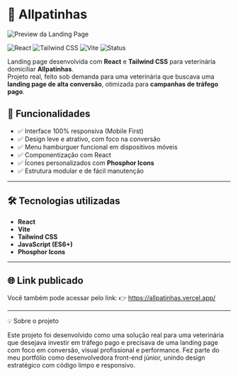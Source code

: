 # 🐾 Allpatinhas

![Preview da Landing Page](./preview.gif)

![React](https://img.shields.io/badge/React-20232A?style=for-the-badge&logo=react&logoColor=61DAFB)
![Tailwind CSS](https://img.shields.io/badge/Tailwind-06B6D4?style=for-the-badge&logo=tailwindcss&logoColor=white)
![Vite](https://img.shields.io/badge/Vite-646CFF?style=for-the-badge&logo=vite&logoColor=FFD62E)
![Status](https://img.shields.io/badge/Status-Finalizado-4CAF50?style=for-the-badge)

Landing page desenvolvida com **React** e **Tailwind CSS** para veterinária domiciliar **Allpatinhas**.  
Projeto real, feito sob demanda para uma veterinária que buscava uma **landing page de alta conversão**, otimizada para **campanhas de tráfego pago**.


## 📌 Funcionalidades

- ✅ Interface 100% responsiva (Mobile First)
- ✅ Design leve e atrativo, com foco na conversão
- ✅ Menu hamburguer funcional em dispositivos móveis
- ✅ Componentização com React
- ✅ Ícones personalizados com **Phosphor Icons**
- ✅ Estrutura modular e de fácil manutenção

---

## 🛠 Tecnologias utilizadas

- **React**
- **Vite**
- **Tailwind CSS**
- **JavaScript (ES6+)**
- **Phosphor Icons**

---


## 🌐 Link publicado
Você também pode acessar pelo link:
👉 https://allpatinhas.vercel.app/


---

💡 Sobre o projeto

Este projeto foi desenvolvido como uma solução real para uma veterinária que desejava investir em tráfego pago e precisava de uma landing page com foco em conversão, visual profissional e performance.
Fez parte do meu portfólio como desenvolvedora front-end júnior, unindo design estratégico com código limpo e responsivo.